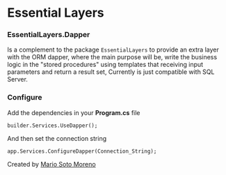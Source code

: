 # Essential Layers

### EssentialLayers.Dapper

Is a complement to the package `EssentialLayers` to provide an extra layer with the ORM dapper, where the main purpose will be, write the business logic in the "stored procedures" using templates that receiving input parameters and return a result set, Currently is just compatible with SQL Server.

### Configure

Add the dependencies in your **Program.cs** file

```
builder.Services.UseDapper();
```

And then set the connection string

```
app.Services.ConfigureDapper(Connection_String);
```

Created by [Mario Soto Moreno](https://github.com/MatProgrammerSM)